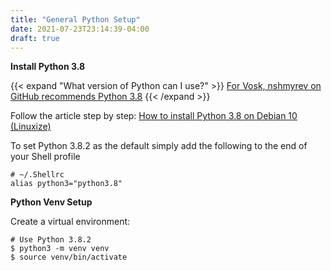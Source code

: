 ```yaml
---
title: "General Python Setup"
date: 2021-07-23T23:14:39-04:00
draft: true
---
```


**Install Python 3.8**

{{< expand "What version of Python can I use?" >}}
[For Vosk, nshmyrev on GitHub recommends Python 3.8](https://github.com/alphacep/vosk-api/issues/108#issuecomment-632835185)
{{< /expand >}}

Follow the article step by step:
[How to install Python 3.8 on Debian 10 (Linuxize)](https://linuxize.com/post/how-to-install-python-3-8-on-debian-10/)

To set Python 3.8.2 as the default simply add the following to the end of your Shell profile

```Shell
# ~/.Shellrc
alias python3="python3.8"
```

**Python Venv Setup**

Create a virtual environment:

```Shell
# Use Python 3.8.2
$ python3 -m venv venv
$ source venv/bin/activate
```

